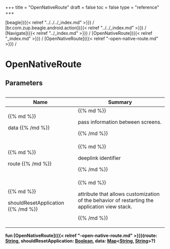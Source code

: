 +++
title = "OpenNativeRoute"
draft = false
toc = false
type = "reference"
+++

[beagle]({{< relref "../../../_index.md" >}}) / [br.com.zup.beagle.android.action]({{< relref "../../_index.md" >}}) / [Navigate]({{< relref "../_index.md" >}}) / [OpenNativeRoute]({{< relref "_index.md" >}}) / [OpenNativeRoute]({{< relref "-open-native-route.md" >}}) / 



# OpenNativeRoute  


## Parameters  
<table>
  
  
<table>
  
<thead>
<tr>
<th>
Name  
</th>
<th>
Summary  
</th>
  
</tr>
</thead>
<tbody>
<tr>
<td>
{{% md %}}

data
{{% /md %}}
</td>
<td>
{{% md %}}



pass information between screens.


{{% /md %}}
</td>
</tr>

<tr>
<td>
{{% md %}}

route
{{% /md %}}
</td>
<td>
{{% md %}}



deeplink identifier


{{% /md %}}
</td>
</tr>

<tr>
<td>
{{% md %}}

shouldResetApplication
{{% /md %}}
</td>
<td>
{{% md %}}



attribute that allows customization of the behavior of restarting the application view stack.


{{% /md %}}
</td>
</tr>

</tbody>
</table>
  
</table>
  
  
<b><b>fun [OpenNativeRoute]({{< relref "-open-native-route.md" >}})(route: [String](https://kotlinlang.org/api/latest/jvm/stdlib/kotlin/-string/index.html), shouldResetApplication: [Boolean](https://kotlinlang.org/api/latest/jvm/stdlib/kotlin/-boolean/index.html), data: [Map](https://kotlinlang.org/api/latest/jvm/stdlib/kotlin.collections/-map/index.html)<[String](https://kotlinlang.org/api/latest/jvm/stdlib/kotlin/-string/index.html), [String](https://kotlinlang.org/api/latest/jvm/stdlib/kotlin/-string/index.html)>?)</b></b>  



